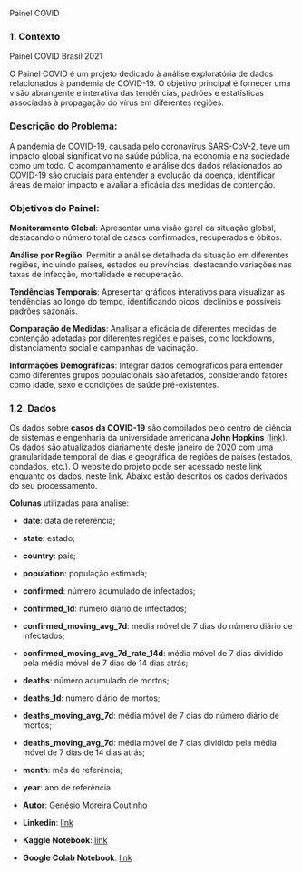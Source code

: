 Painel COVID
### **1. Contexto**
Painel COVID Brasil 2021

O Painel COVID é um projeto dedicado à análise exploratória de dados relacionados à pandemia de COVID-19. O objetivo principal é fornecer uma visão abrangente e interativa das tendências, padrões e estatísticas associadas à propagação do vírus em diferentes regiões.

### **Descrição do Problema:**
A pandemia de COVID-19, causada pelo coronavírus SARS-CoV-2, teve um impacto global significativo na saúde pública, na economia e na sociedade como um todo. O acompanhamento e análise dos dados relacionados ao COVID-19 são cruciais para entender a evolução da doença, identificar áreas de maior impacto e avaliar a eficácia das medidas de contenção.

### **Objetivos do Painel:**

**Monitoramento Global**: Apresentar uma visão geral da situação global, destacando o número total de casos confirmados, recuperados e óbitos.

**Análise por Região**: Permitir a análise detalhada da situação em diferentes regiões, incluindo países, estados ou províncias, destacando variações nas taxas de infecção, mortalidade e recuperação.

**Tendências Temporais**: Apresentar gráficos interativos para visualizar as tendências ao longo do tempo, identificando picos, declínios e possíveis padrões sazonais.

**Comparação de Medidas**: Analisar a eficácia de diferentes medidas de contenção adotadas por diferentes regiões e países, como lockdowns, distanciamento social e campanhas de vacinação.

**Informações Demográficas**: Integrar dados demográficos para entender como diferentes grupos populacionais são afetados, considerando fatores como idade, sexo e condições de saúde pré-existentes.


### **1.2. Dados**

Os dados sobre **casos da COVID-19** são compilados pelo centro de ciência de sistemas e engenharia da universidade americana **John Hopkins** ([link](https://www.jhu.edu)). Os dados são atualizados diariamente deste janeiro de 2020 com uma granularidade temporal de dias e geográfica de regiões de países (estados, condados, etc.). O website do projeto pode ser acessado neste [link](https://systems.jhu.edu/research/public-health/ncov/) enquanto os dados, neste [link](https://github.com/CSSEGISandData/COVID-19/tree/master/csse_covid_19_data/csse_covid_19_daily_reports). Abaixo estão descritos os dados derivados do seu processamento.

**Colunas** utilizadas para analise:
 - **date**: data de referência;
 - **state**: estado;
 - **country**: país;
 - **population**: população estimada;
 - **confirmed**: número acumulado de infectados;
 - **confirmed_1d**: número diário de infectados;
 - **confirmed_moving_avg_7d**: média móvel de 7 dias do número diário de infectados;
 - **confirmed_moving_avg_7d_rate_14d**: média móvel de 7 dias dividido pela média móvel de 7 dias de 14 dias atrás;
 - **deaths**: número acumulado de mortos;
 - **deaths_1d**: número diário de mortos;
 - **deaths_moving_avg_7d**: média móvel de 7 dias do número diário de mortos;
 - **deaths_moving_avg_7d**: média móvel de 7 dias dividido pela média móvel de 7 dias de 14 dias atrás;
 - **month**: mês de referência;
 - **year**: ano de referência.

 - **Autor**: Genésio Moreira Coutinho

 - **Linkedin**: [link](https://www.linkedin.com/in/genesio-coutinho-554733124/)

 - **Kaggle Notebook**: [link](https://www.kaggle.com/code/genesiomoreira/notebook-dashboard-covid-brasil-2021)

 - **Google Colab Notebook**: [link](https://colab.research.google.com/drive/1NZd3X8e0rQh_lFvDPXb-7ZUDCdIhZMAh?usp=sharing)
